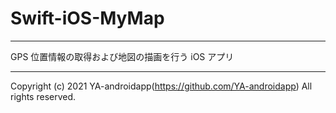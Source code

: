 # Swift-iOS-MyMap

---

GPS 位置情報の取得および地図の描画を行う iOS アプリ

---

Copyright (c) 2021 YA-androidapp(https://github.com/YA-androidapp) All rights reserved.
